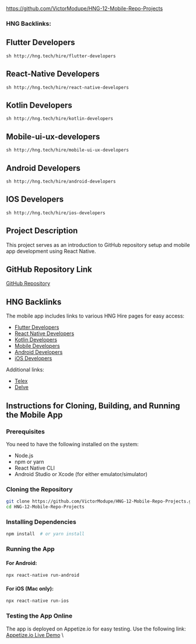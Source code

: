 https://github.com/VictorModupe/HNG-12-Mobile-Repo-Projects 

### HNG Backlinks:

##  Flutter Developers
```sh http://hng.tech/hire/flutter-developers ```

##  React-Native Developers
```sh http://hng.tech/hire/react-native-developers ```

##  Kotlin Developers
```sh http://hng.tech/hire/kotlin-developers ```

##  Mobile-ui-ux-developers 
```sh http://hng.tech/hire/mobile-ui-ux-developers ```

##  Android Developers
```sh http://hng.tech/hire/android-developers ```

##  IOS Developers
```sh http://hng.tech/hire/ios-developers ```


## Project Description
This project serves as an introduction to GitHub repository setup and mobile app development using React Native. 

## GitHub Repository Link
[GitHub Repository](https://github.com/VictorModupe/HNG-12-Mobile-Repo-Projects)

## HNG Backlinks
The mobile app includes links to various HNG Hire pages for easy access:
- [Flutter Developers](https://hng.tech/hire/flutter)
- [React Native Developers](https://hng.tech/hire/react-native)
- [Kotlin Developers](https://hng.tech/hire/kotlin)
- [Mobile Developers](https://hng.tech/hire/mobile)
- [Android Developers](https://hng.tech/hire/android)
- [iOS Developers](https://hng.tech/hire/ios)

Additional links:
- [Telex](https://telex.ai)
- [Delve](https://delve.ai)

## Instructions for Cloning, Building, and Running the Mobile App

### Prerequisites
You need to have the following installed on the system:
- Node.js 
- npm or yarn
- React Native CLI
- Android Studio or Xcode (for either emulator/simulator)

### Cloning the Repository
```sh
git clone https://github.com/VictorModupe/HNG-12-Mobile-Repo-Projects.git
cd HNG-12-Mobile-Repo-Projects
```

### Installing Dependencies
```sh
npm install  # or yarn install
```

### Running the App
#### For Android:
```sh
npx react-native run-android
```

#### For iOS (Mac only):
```sh
npx react-native run-ios
```

### Testing the App Online
The app is deployed on Appetize.io for easy testing. Use the following link:
[Appetize.io Live Demo](https://appetize.io/) \

